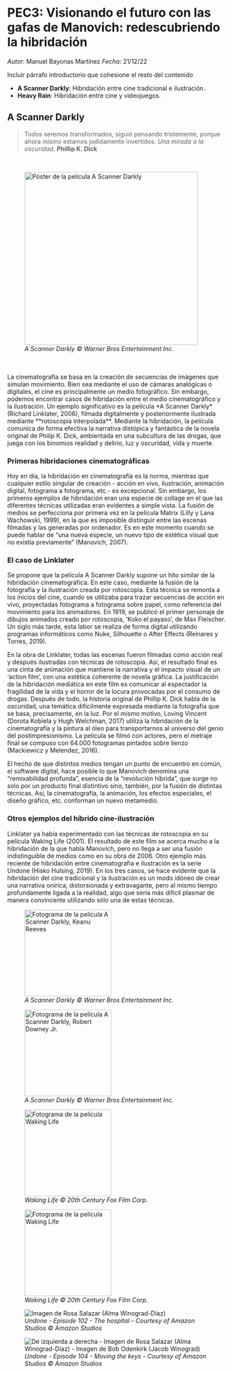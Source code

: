 # PEC3: Visionando el futuro con las gafas de Manovich: redescubriendo la hibridación
*Autor:* Manuel Bayonas Martínez
*Fecha:* 21/12/22

Incluir párrafo introductorio que cohesione el resto del contenido

 - **A Scanner Darkly**: Hibridación entre cine tradicional e ilustración.
 - **Heavy Rain**: Hibridación entre cine y videojuegos.

## A Scanner Darkly

> Todos seremos transformados, siguió pensando tristemente, porque ahora
> mismo estamos jodidamente invertidos.
> *Una mirada a la oscuridad*, **Phillip K. Dick**
<br>
<figure>
<img src="https://m.media-amazon.com/images/M/MV5BOTc2ZGI2MzEtODlkNC00MGQ4LTlkYjQtMDU0YTg1YTI0NDI1L2ltYWdlXkEyXkFqcGdeQXVyNTAyODkwOQ@@._V1_.jpg" alt="Póster de la película A Scanner Darkly" width="400">
<figcaption><em>A Scanner Darkly © Warner Bros Entertainment Inc.</em></figcaption>
</figure>
<br>
<br> 
La cinematografía se basa en la creación de secuencias de imágenes que simulan movimiento. Bien sea mediante el uso de cámaras analógicas o digitales, el cine es principalmente un medio fotográfico. Sin embargo, podemos encontrar casos de hibridación entre el medio cinematográfico y la ilustración. Un ejemplo significativo es la película *A Scanner Darkly* (Richard Linklater, 2006), filmada digitalmente y posteriormente ilustrada mediante **rotoscopia interpolada**. Mediante la hibridación, la película comunica de forma efectiva la narrativa distópica y fantástica de la novela original de Philip K. Dick, ambientada en una subcultura de las drogas, que juega con los binomios realidad y delirio, luz y oscuridad, vida y muerte.

### Primeras hibridaciones cinematográficas

Hoy en día, la hibridación en cinematografía es la norma, mientras que cualquier estilo singular de creación - acción en vivo, ilustración, animación digital, fotograma a fotograma, etc.- es excepcional. Sin embargo, los primeros ejemplos de hibridación eran una especie de collage en el que las diferentes técnicas utilizadas eran evidentes a simple vista. La fusión de medios se perfecciona por primera vez en la película Matrix (Lilly y Lana Wachowski, 1999), en la que es imposible distinguir entre las escenas filmadas y las generadas por ordenador. Es en este momento cuando se puede hablar de “una nueva especie, un nuevo tipo de estética visual que no existía previamente” (Manovich, 2007).

### El caso de Linklater

Se propone que la película A Scanner Darkly supone un hito similar de la hibridación cinematográfica. En este caso, mediante la fusión de la fotografía y la ilustración creada por rotoscopia. Esta técnica se remonta a los inicios del cine, cuando se utilizaba para trazar secuencias de acción en vivo, proyectadas fotograma a fotograma sobre papel, como referencia del movimiento para los animadores. En 1919, se publicó el primer personaje de dibujos animados creado por rotoscopia, ‘Koko el payaso’, de Max Fleischer. Un siglo más tarde, esta labor se realiza de forma digital utilizando programas informáticos como Nuke, Silhouette o After Effects (Reinares y Torres, 2019).

En la obra de Linklater, todas las escenas fueron filmadas como acción real y después ilustradas con técnicas de rotoscopia. Así, el resultado final es una cinta de animación que mantiene la narrativa y el impacto visual de un ‘action film’, con una estética coherente de novela gráfica. La justificación de la hibridación mediática en este film es comunicar al espectador la fragilidad de la vida y el horror de la locura provocadas por el consumo de drogas. Después de todo, la historia original de Phillip K. Dick habla de la oscuridad, una temática difícilmente expresada mediante la fotografía que se basa, precisamente, en la luz. Por el mismo motivo, Loving Vincent (Dorota Kobiela y Hugh Welchman, 2017) utiliza la hibridación de la cinematografía y la pintura al óleo para transportarnos al universo del genio del postimpresionismo. La película se filmó con actores, pero el metraje final se compuso con 64.000 fotogramas pintados sobre lienzo (Mackiewicz y Melendez, 2016).

El hecho de que distintos medios tengan un punto de encuentro en común, el software digital, hace posible lo que Manovich denomina una “remixabilidad profunda”, esencia de la “revolución híbrida”, que surge no solo por un producto final distintivo sino, también, por la fusión de distintas técnicas. Así, la cinematografía, la animación, los efectos especiales, el diseño gráfico, etc. conforman un nuevo metamedio.

### Otros ejemplos del híbrido cine-ilustración

Linklater ya había experimentado con las técnicas de rotoscopia en su película Waking Life (2001). El resultado de este film se acerca mucho a la hibridación de la que habla Manovich, pero no llega a ser una fusión indistinguible de medios como en su obra de 2006. Otro ejemplo más reciente de hibridación entre cinematografía e ilustración es la serie Undone (Hisko Hulsing, 2019). En los tres casos, se hace evidente que la hibridación del cine tradicional y la ilustración es un modo idóneo de crear una narrativa onírica, distorsionada y extravagante, pero al mismo tiempo profundamente ligada a la realidad, algo que sería más difícil plasmar de manera convincente utilizando sólo una de estas técnicas.

<figure>
<img src="https://images.squarespace-cdn.com/content/v1/57e05e534402434aa0f846c2/1550204169006-GZX7U7AZD8A2E0KEF47P/MV5BMTUzMTQyNTM0OV5BMl5BanBnXkFtZTcwMTM1NDkxNA%2540%2540._V1_SX1777_CR0%252C0%252C1777%252C999_AL_.jpg?format=1000w" alt="Fotograma de la película A Scanner Darkly, Keanu Reeves" width="200">
<figcaption><em>A Scanner Darkly © Warner Bros Entertainment Inc.</em></figcaption>
</figure>

<figure>
<img src="https://www.slashfilm.com/img/gallery/how-school-of-rock-pushed-robert-downey-jr-to-star-in-a-scanner-darkly/intro-1657228293.jpg" alt="Fotograma de la película A Scanner Darkly, Robert Downey Jr." width="200">
<figcaption><em>A Scanner Darkly © Warner Bros Entertainment Inc.</em></figcaption>
</figure>

<figure>
<img src="https://pics.filmaffinity.com/Waking_Life-893719971-large.jpg" alt="Fotograma de la película Waking Life" width="200">
<figcaption><em>Waking Life © 20th Century Fox Film Corp.</em></figcaption>
</figure>

<figure>
<img src="https://filmgrab.files.wordpress.com/2014/07/4385.jpg" alt="Fotograma de la película Waking Life" width="200">
<figcaption><em>Waking Life © 20th Century Fox Film Corp.</em></figcaption>
</figure>

<figure>
<img src="https://media.press.amazonstudios.com/userfiles/images/Undone/Episodic/UNDONE_102_SG_023_rgb_thumb.JPG" alt="Imagen de Rosa Salazar (Alma Winograd-Díaz)">
<figcaption><em>Undone - Episode 102 - The hospital - Courtesy of Amazon Studios © Amazon Studios</em></figcaption>
</figure>
<figure>
<img src="https://media.press.amazonstudios.com/userfiles/images/Undone/Episodic_2/UNDONE_104_SG_026_thumb.JPG" alt="De izquierda a derecha - Imagen de Rosa Salazar (Alma Winograd-Díaz) - Imagen de Bob Odenkirk (Jacob Winograd)">
<figcaption><em>Undone - Episode 104 - Moving the keys - Courtesy of Amazon Studios © Amazon Studios</em></figcaption>
</figure>
